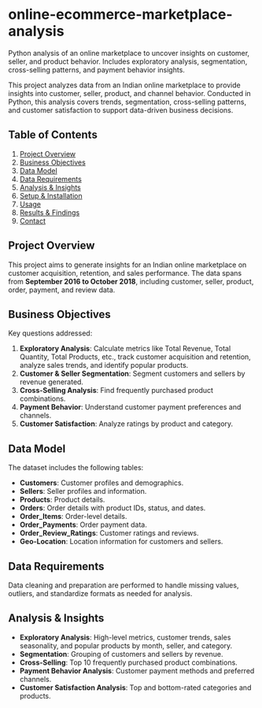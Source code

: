 # online-ecommerce-marketplace-analysis
Python analysis of an online marketplace to uncover insights on customer, seller, and product behavior. Includes exploratory analysis, segmentation, cross-selling patterns, and payment behavior insights.

This project analyzes data from an Indian online marketplace to provide insights into customer, seller, product, and channel behavior. Conducted in Python, this analysis covers trends, segmentation, cross-selling patterns, and customer satisfaction to support data-driven business decisions.

## Table of Contents
1. [Project Overview](#project-overview)
2. [Business Objectives](#business-objectives)
3. [Data Model](#data-model)
4. [Data Requirements](#data-requirements)
5. [Analysis & Insights](#analysis--insights)
6. [Setup & Installation](#setup--installation)
7. [Usage](#usage)
8. [Results & Findings](#results--findings)
9. [Contact](#contact)

## Project Overview
This project aims to generate insights for an Indian online marketplace on customer acquisition, retention, and sales performance. The data spans from **September 2016 to October 2018**, including customer, seller, product, order, payment, and review data.

## Business Objectives
Key questions addressed:
1. **Exploratory Analysis**: Calculate metrics like Total Revenue, Total Quantity, Total Products, etc., track customer acquisition and retention, analyze sales trends, and identify popular products.
2. **Customer & Seller Segmentation**: Segment customers and sellers by revenue generated.
3. **Cross-Selling Analysis**: Find frequently purchased product combinations.
4. **Payment Behavior**: Understand customer payment preferences and channels.
5. **Customer Satisfaction**: Analyze ratings by product and category.

## Data Model
The dataset includes the following tables:
- **Customers**: Customer profiles and demographics.
- **Sellers**: Seller profiles and information.
- **Products**: Product details.
- **Orders**: Order details with product IDs, status, and dates.
- **Order_Items**: Order-level details.
- **Order_Payments**: Order payment data.
- **Order_Review_Ratings**: Customer ratings and reviews.
- **Geo-Location**: Location information for customers and sellers.

## Data Requirements
Data cleaning and preparation are performed to handle missing values, outliers, and standardize formats as needed for analysis.

## Analysis & Insights
- **Exploratory Analysis**: High-level metrics, customer trends, sales seasonality, and popular products by month, seller, and category.
- **Segmentation**: Grouping of customers and sellers by revenue.
- **Cross-Selling**: Top 10 frequently purchased product combinations.
- **Payment Behavior Analysis**: Customer payment methods and preferred channels.
- **Customer Satisfaction Analysis**: Top and bottom-rated categories and products.


